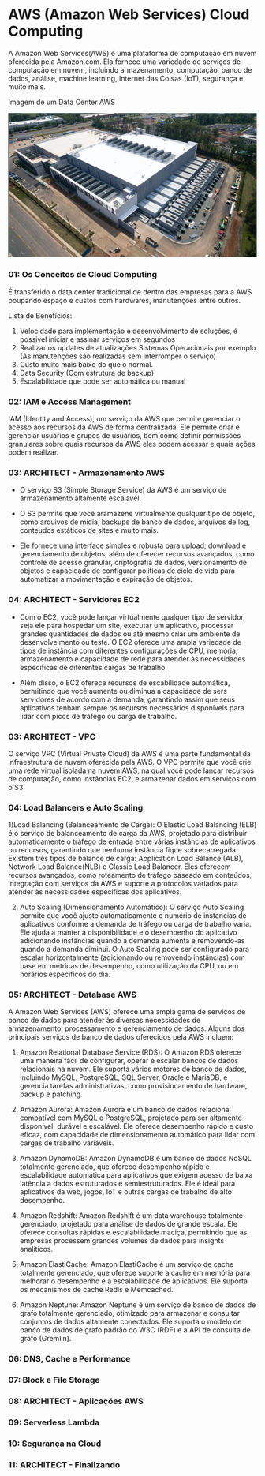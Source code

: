 # AWS (Amazon Web Services) Cloud Computing

A Amazon Web Services(AWS) é uma plataforma de computação em nuvem oferecida pela Amazon.com. Ela fornece uma variedade de serviços de computação em nuvem, incluindo armazenamento, computação, banco de dados, análise, machine learning,
Internet das Coisas (IoT), segurança e muito mais.

Imagem de um Data Center AWS

<img src="https://github.com/JosiTubaroski/AWS/blob/main/IMG/01_Data_Center.png">


### 01: Os Conceitos de Cloud Computing

É transferido o data center tradicional de dentro das empresas para a AWS poupando espaço e custos com hardwares, manutenções entre outros.

Lista de Benefícios:

1. Velocidade para implementação e desenvolvimento de soluções, é possivel iniciar e assinar serviços em segundos
2. Realizar os updates de atualizações Sistemas Operacionais por exemplo (As manutenções são realizadas sem interromper o serviço)
3. Custo muito mais baixo do que o normal.
4. Data Security (Com estrutura de backup)
5. Escalabilidade que pode ser automática ou manual

### 02: IAM e Access Management

IAM (Identity and Access), um serviço da AWS que permite gerenciar o acesso aos recursos da AWS de forma centralizada. Ele permite criar e gerenciar usuários e grupos de usuários,
bem como definir permissões granulares sobre quais recursos da AWS eles podem acessar e quais ações podem realizar.

### 03: ARCHITECT - Armazenamento AWS

- O serviço S3 (Simple Storage Service) da AWS é um serviço de armazenamento altamente escalavel.

- O S3 permite que você aramazene virtualmente qualquer tipo de objeto, como arquivos de mídia, backups de banco de dados, arquivos de log, conteudos estáticos de sites e muito mais.
- Ele fornece uma interface simples e robusta para upload, download e gerenciamento de objetos, além de oferecer recursos avançados, como controle de acesso granular, criptografia de dados, versionamento de objetos e capacidade de configurar políticas de ciclo de vida para automatizar a movimentação e expiração de objetos.

### 04: ARCHITECT - Servidores EC2

- Com o EC2, você pode lançar virtualmente qualquer tipo de servidor, seja ele para hospedar um site, executar um aplicativo, processar grandes quantidades de dados ou até mesmo criar um
  ambiente de desenvolveimento ou teste. O EC2 oferece uma ampla variedade de tipos de instância com diferentes configurações de CPU, memória, armazenamento e capacidade de rede para
  atender às necessidades especificas de diferentes cargas de trabalho.

 - Além disso, o EC2 oferece recursos de escabilidade automática, permitindo que você aumente ou diminua a capacidade de sers servidores de acordo com a demanda, garantindo assim que
   seus aplicativos tenham sempre os recursos necessários disponíveis para lidar com picos de tráfego ou carga de trabalho. 

### 03: ARCHITECT - VPC

O serviço VPC (Virtual Private Cloud) da AWS é uma parte fundamental da infraestrutura de nuvem oferecida pela AWS. O VPC permite que você crie uma rede
virtual isolada na nuvem AWS, na qual você pode lançar recursos de computação, como instâncias EC2, e armazenar dados em serviços com o S3.

### 04: Load Balancers e Auto Scaling

  1)Load Balancing (Balanceamento de Carga): O Elastic Load Balancing (ELB) é o serviço de balanceamento de carga da AWS, projetado para distribuir automaticamente
  o tráfego de entrada entre várias instâncias de aplicativos ou recursos, garantindo que nenhuma instância fique sobrecarregada. Existem três tipos de balance de carga:
  Application Load Balance (ALB), Network Load Balance(NLB) e Classic Load Balancer. Eles oferecem recursos avançados, como roteamento de tráfego baseado em conteúdos,
  integração com serviços da AWS e suporte a protocolos variados para atender às necessidades especificas dos aplicativos.

   2) Auto Scaling (Dimensionamento Automático): O serviço Auto Scaling permite que você ajuste automaticamente o numério de instancias de aplicativos conforme a demanda
   de tráfego ou carga de trabalho varia. Ele ajuda a manter a disponibilidade e o desempenho do aplicativo adicionando instâncias quando a demanda aumenta e removendo-as
   quando a demanda diminui. O Auto Scaling pode ser configurado para escalar horizontalmente (adicionando ou removendo instâncias) com base em métricas de desempenho, como
   utilização da CPU, ou em horários especificos do dia.

### 05: ARCHITECT - Database AWS

A Amazon Web Services (AWS) oferece uma ampla gama de serviços de banco de dados para atender às diversas necessidades de armazenamento, processamento e gerenciamento de dados. Alguns dos principais serviços de banco de dados oferecidos pela AWS incluem:

1) Amazon Relational Database Service (RDS): O Amazon RDS oferece uma maneira fácil de configurar, operar e escalar bancos de dados relacionais na nuvem. Ele suporta vários motores de banco de dados, incluindo MySQL, PostgreSQL, SQL Server, Oracle e MariaDB, e gerencia tarefas administrativas, como provisionamento de hardware, backup e patching.

2) Amazon Aurora: Amazon Aurora é um banco de dados relacional compatível com MySQL e PostgreSQL, projetado para ser altamente disponível, durável e escalável. Ele oferece desempenho rápido e custo eficaz, com capacidade de dimensionamento automático para lidar com cargas de trabalho variáveis.

3) Amazon DynamoDB: Amazon DynamoDB é um banco de dados NoSQL totalmente gerenciado, que oferece desempenho rápido e escalabilidade automática para aplicativos que exigem acesso de baixa latência a dados estruturados e semiestruturados. Ele é ideal para aplicativos da web, jogos, IoT e outras cargas de trabalho de alto desempenho.

4) Amazon Redshift: Amazon Redshift é um data warehouse totalmente gerenciado, projetado para análise de dados de grande escala. Ele oferece consultas rápidas e escalabilidade maciça, permitindo que as empresas processem grandes volumes de dados para insights analíticos.

5) Amazon ElastiCache: Amazon ElastiCache é um serviço de cache totalmente gerenciado, que oferece suporte a cache em memória para melhorar o desempenho e a escalabilidade de aplicativos. Ele suporta os mecanismos de cache Redis e Memcached.

6) Amazon Neptune: Amazon Neptune é um serviço de banco de dados de grafo totalmente gerenciado, otimizado para armazenar e consultar conjuntos de dados altamente conectados. Ele suporta o modelo de banco de dados de grafo padrão do W3C (RDF) e a API de consulta de grafo (Gremlin).

### 06: DNS, Cache e Performance

### 07: Block e File Storage

### 08: ARCHITECT - Aplicações AWS

### 09: Serverless Lambda

### 10: Segurança na Cloud

### 11: ARCHITECT - Finalizando




